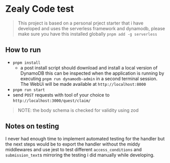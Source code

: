 # Zealy Code test #

> This project is based on a personal prject starter that i have developed and uses the serverless framework and dynamodb, please make sure you have this installed globally `pnpm add -g serverless`

## How to run ##

- `pnpm install`
  - a post install script should download and install a local version of DynamoDB
  this can be inspected when the application is running by executing `pnpm run dynamodb-admin` in a second terminal session. The WebUi will be made available at `http://localhost:8000`
- `pnpm run start`
- send `POST` requests with tool of your choice to `http://localhost:3000/quest/claim/`

> NOTE: the body schema is checked for validity using zod

## Notes on testing ##

I never had enough time to implement automated testing for the handler but the next steps would be to export the handler without the middy middlewares and use jest to test different `access_conditions` and `submission_text`s mirroring the testing i did manually while developing.

